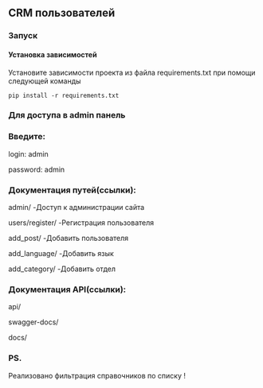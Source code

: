 ## CRM пользователей

### Запуск

#### Установка зависимостей 

Установите зависимости проекта из файла requirements.txt при помощи следующей команды

`pip install -r requirements.txt`

### Для доступа в admin панель

### Введите:

login: admin

password: admin

### Документация путей(ссылки):

admin/                              -Доступ к администрации сайта

users/register/                     -Регистрация пользователя

add_post/                           -Добавить пользователя

add_language/                       -Добавить язык

add_category/                       -Добавить отдел

### Документация API(ссылки):

api/

swagger-docs/

docs/

### PS.

Реализовано фильтрация справочников по списку !
